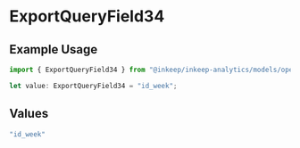 # ExportQueryField34

## Example Usage

```typescript
import { ExportQueryField34 } from "@inkeep/inkeep-analytics/models/operations";

let value: ExportQueryField34 = "id_week";
```

## Values

```typescript
"id_week"
```
